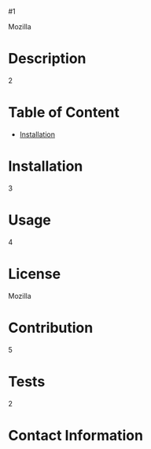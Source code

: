 
  #1

  
  Mozilla

  # Description
  2

  # Table of Content
  *  [Installation](#-Installation)




  # Installation
  3
  # Usage
  4
  # License
  Mozilla
  # Contribution
  5
  # Tests
  2
  # Contact Information

